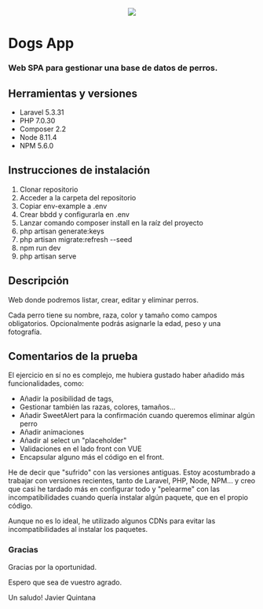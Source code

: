 <p align="center"><img src="https://cdn.iconscout.com/icon/free/png-512/free-dog-2198-1135748.png?f=avif&w=128"></p>

# Dogs App
### Web SPA para gestionar una base de datos de perros.

## Herramientas y versiones

- Laravel 5.3.31
- PHP 7.0.30
- Composer 2.2
- Node 8.11.4
- NPM 5.6.0

## Instrucciones de instalación

1. Clonar repositorio
2. Acceder a la carpeta del repositorio
3. Copiar env-example a .env
4. Crear bbdd y configurarla en .env
5. Lanzar comando composer install en la raíz del proyecto
6. php artisan generate:keys
7. php artisan migrate:refresh --seed
8. npm run dev 
9. php artisan serve


## Descripción

Web donde podremos listar, crear, editar y eliminar perros.

Cada perro tiene su nombre, raza, color y tamaño como campos obligatorios.
Opcionalmente podrás asignarle la edad, peso y una fotografía.


## Comentarios de la prueba

El ejercicio en sí no es complejo, me hubiera gustado haber añadido más funcionalidades, como:
 - Añadir la posibilidad de tags, 
 - Gestionar también las razas, colores, tamaños...
 - Añadir SweetAlert para la confirmación cuando queremos eliminar algún perro
 - Añadir animaciones
 - Añadir al select un "placeholder"
 - Validaciones en el lado front con VUE
 - Encapsular alguno más el código en el front.

He de decir que "sufrido" con las versiones antiguas.
Estoy acostumbrado a trabajar con versiones recientes, tanto de Laravel, PHP, Node, NPM... 
y creo que casi he tardado más en configurar todo y "pelearme" con las incompatibilidades cuando quería
instalar algún paquete, que en el propio código.

Aunque no es lo ideal, he utilizado algunos CDNs para evitar las incompatibilidades al instalar los paquetes.


### Gracias

Gracias por la oportunidad.

Espero que sea de vuestro agrado.

Un saludo!
Javier Quintana